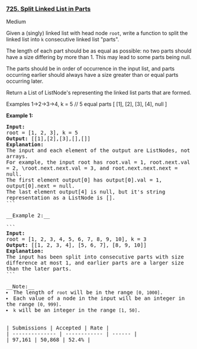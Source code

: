 ### [725. Split Linked List in Parts](https://leetcode.com/problems/split-linked-list-in-parts/)

Medium

Given a (singly) linked list with head node `` root ``, write a function to split the linked list into `` k `` consecutive linked list "parts".

The length of each part should be as equal as possible: no two parts should have a size differing by more than 1. This may lead to some parts being null.

The parts should be in order of occurrence in the input list, and parts occurring earlier should always have a size greater than or equal parts occurring later.

Return a List of ListNode's representing the linked list parts that are formed.



Examples
1->2->3->4, k = 5 // 5 equal parts
[ [1], 
[2],
[3],
[4],
null ]


__Example 1:__  

<pre style="white-space: pre-line">
<b>Input:</b> 
root = [1, 2, 3], k = 5
<b>Output:</b> [[1],[2],[3],[],[]]
<b>Explanation:</b>
The input and each element of the output are ListNodes, not arrays.
For example, the input root has root.val = 1, root.next.val = 2, \root.next.next.val = 3, and root.next.next.next = null.
The first element output[0] has output[0].val = 1, output[0].next = null.
The last element output[4] is null, but it's string representation as a ListNode is [].
```

__Example 2:__  

```
<b>Input:</b> 
root = [1, 2, 3, 4, 5, 6, 7, 8, 9, 10], k = 3
<b>Output:</b> [[1, 2, 3, 4], [5, 6, 7], [8, 9, 10]]
<b>Explanation:</b>
The input has been split into consecutive parts with size difference at most 1, and earlier parts are a larger size than the later parts.
```

__Note:__<li>The length of <code>root</code> will be in the range <code>[0, 1000]</code>.</li><li>Each value of a node in the input will be an integer in the range <code>[0, 999]</code>.</li><li><code>k</code> will be an integer in the range <code>[1, 50]</code>.</li>

| Submissions    | Accepted     | Rate   |
| -------------- | ------------ | ------ |
| 97,161 | 50,868 | 52.4% |